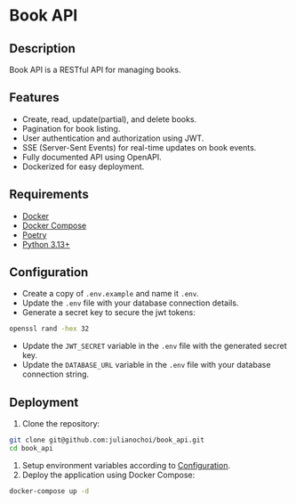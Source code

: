 # Book API
## Description
Book API is a RESTful API for managing books.

## Features
- Create, read, update(partial), and delete books.
- Pagination for book listing.
- User authentication and authorization using JWT.
- SSE (Server-Sent Events) for real-time updates on book events.
- Fully documented API using OpenAPI.
- Dockerized for easy deployment.

## Requirements
* [Docker](https://www.docker.com/)
* [Docker Compose](https://docs.docker.com/compose/install/)
* [Poetry](https://python-poetry.org/docs/#installation)
* [Python 3.13+](https://www.python.org/downloads/)

## Configuration
- Create a copy of `.env.example` and name it `.env`.
- Update the `.env` file with your database connection details.
- Generate a secret key to secure the jwt tokens:
```bash
openssl rand -hex 32
```
- Update the `JWT_SECRET` variable in the `.env` file with the generated secret key.
- Update the `DATABASE_URL` variable in the `.env` file with your database connection string.

## Deployment
1. Clone the repository:
```bash
git clone git@github.com:julianochoi/book_api.git
cd book_api
```
1. Setup environment variables according to [Configuration](#configuration).
1. Deploy the application using Docker Compose:
```bash
docker-compose up -d
```
